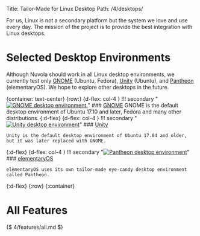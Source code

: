 Title: Tailor-Made for Linux Desktop
Path: /4/desktops/

For us, Linux is not a secondary platform but the system we love and use every day.
The mission of the project is to provide the best integration with Linux desktops.

Selected Desktop Environments
=============================

Although Nuvola should work in all Linux desktop environments, we currently test only
[GNOME](:4/desktops/gnome.html) (Ubuntu, Fedora),
[Unity](:4/desktops/unity.html) (Ubuntu),
and [Pantheon](:4/desktops/pantheon.html) (elementaryOS).
We hope to explore other desktops in the future.

{container: text-center}
{row:}
{d-flex: col-4 }
!!! secondary "[![GNOME desktop environment.](:images/4/desktops/gnome.png|330)](:4/desktops/gnome.html)"
    ### [GNOME](:4/desktops/gnome.html)
    GNOME is the default desktop environment of Ubuntu 17.10 and later, Fedora and many other distributions.
{:d-flex}
{d-flex: col-4 }
!!! secondary "[![Unity desktop environment](:images/4/desktops/unity.png|330)](:4/desktops/unity.html)"
    ### [Unity](:4/desktops/unity.html)

    Unity is the default desktop environment of Ubuntu 17.04 and older,
    but it was later replaced with GNOME.
{:d-flex}
{d-flex: col-4 }
!!! secondary "[![Pantheon desktop environment](:images/4/desktops/pantheon.png|330)](:4/desktops/pantheon.html)"
    ### [elementaryOS](:4/desktops/pantheon.html)

    elementaryOS uses its own tailor-made eye-candy desktop environment called Pantheon.
{:d-flex}
{:row}
{:container}

All Features
============

{$ 4/features/all.md $}
